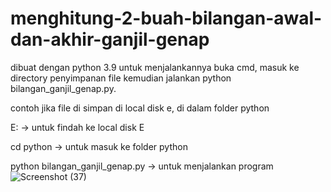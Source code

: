 # menghitung-2-buah-bilangan-awal-dan-akhir-ganjil-genap
dibuat dengan python 3.9
untuk menjalankannya buka cmd, masuk ke directory penyimpanan file kemudian jalankan python bilangan_ganjil_genap.py.

contoh jika file di simpan di local disk e, di dalam folder python

E: -> untuk findah ke local disk E

cd python -> untuk masuk ke folder python

python bilangan_ganjil_genap.py -> untuk menjalankan program
![Screenshot (37)](https://user-images.githubusercontent.com/76439911/107218820-bca13780-6a42-11eb-8822-6bf8299d4480.png)

